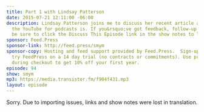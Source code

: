 ```yaml
---
title: Part 1 with Lindsay Patterson
date: 2015-07-21 12:11:00 -06:00
description: Lindsay Patterson joins me to discuss her recent article asking where
  the YouTube for podcasts is. If you&rsquo;ve got feedback, follow-up or questions
  be sure to click the Discuss This Episode link in the show notes to leave a comment.
sponsor: Feed.Press
sponsor-link: http://feed.press/smym
sponsor-copy: Hosting and feed support provided by Feed.Press.  Sign-up today and
  try FeedPress on a 14 day trial (no contracts or commitments). Use promo code "smym"
  during checkout to get 10% off your first year.
episode: 94
show: smym
mp3: https://media.transistor.fm/f904f431.mp3
layout: episode
---
```


Sorry. Due to importing issues, links and show notes were lost in translation.
